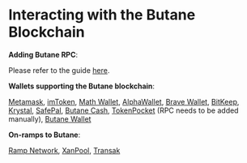 # Interacting with the Butane Blockchain

**Adding Butane RPC**:&#x20;

Please refer to the guide [here](https://tutorials.bbcscan.io/tutorials/network-tutorials/adding-fuse-network-to-metamask).



**Wallets supporting the Butane blockchain**:

[Metamask](https://metamask.io), [imToken](https://imtoken.im), [Math Wallet](https://mathwallet.org), [AlphaWallet](https://alphawallet.com), [Brave Wallet](https://brave.com/wallet/), [BitKeep](https://bitkeep.com/), [Krystal](https://krystal.app), [SafePal](https://safepal.io/), [Butane Cash](https://fuse.cash), [TokenPocket](https://www.tokenpocket.pro/en/) (RPC needs to be added manually), [Butane Wallet](https://play.google.com/store/apps/\&hl=en\&gl=US)



**On-ramps to Butane**:

[Ramp Network](https://ramp.network), [XanPool](https://xanpool.com/), [Transak](https://transak.com/)
